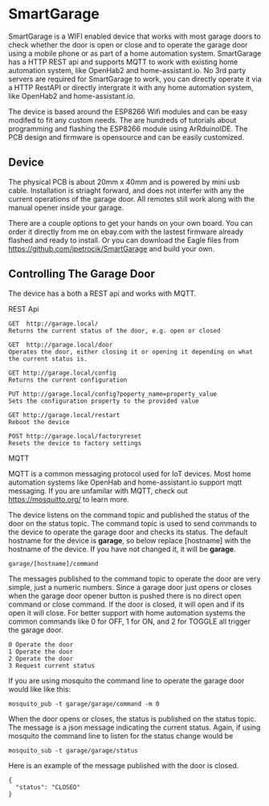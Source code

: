 # SmartGarage

SmartGarage is a WIFI enabled device that works with most garage doors to check whether the door is open or close and to operate the garage door using a mobile phone or as part of a home automation system.  SmartGarage has a HTTP REST api and supports MQTT to work with existing home automation system, like OpenHab2 and home-assistant.io.  No 3rd party servers are required for SmartGarage to work, you can directly operate it via a HTTP RestAPI or directly intergrate it with any home automation system, like OpenHab2 and home-assistant.io.

The device is based around the ESP8266 Wifi modules and can be easy modifed to fit any custom needs. The are hundreds of tutorials about programming and flashing the ESP8266 module using ArRduinoIDE. The PCB design and firmware is opensource and can be easily customized.


## Device ##

The physical PCB is about 20mm x 40mm and is powered by mini usb cable.  Installation is striaght forward, and does not interfer with any the current operations of the garage door.  All remotes still work along with the manual opener inside your garage.

There are a couple options to get your hands on your own board.  You can order it directly from me on ebay.com with the lastest firmware already flashed and ready to install.  Or you can download the Eagle files from https://github.com/jpetrocik/SmartGarage and build your own.

## Controlling The Garage Door ##

The device has a both a REST api and works with MQTT.

REST Api

```
GET  http://garage.local/
Returns the current status of the door, e.g. open or closed

GET  http://garage.local/door
Operates the door, either closing it or opening it depending on what the current status is.

GET http://garage.local/config
Returns the current configuration

PUT http://garage.local/config?poperty_name=property_value
Sets the configuration property to the provided value

GET http://garage.local/restart
Reboot the device

POST http://garage.local/factoryreset
Resets the device to factory settings
```

MQTT

MQTT is a common messaging protocol used for IoT devices.  Most home automation systems like OpenHab and home-assistant.io  support mqtt messaging. If you are unfamilar with MQTT, check out https://mosquitto.org/ to learn more.

The device listens on the command topic and published the status of the door on the status topic.  The command topic is used to send commands to the device to operate the garage door and checks its status. The default hostname for the device is __garage__, so below replace [hostname] with the hostname of the device.  If you have not changed it, it will be __garage__. 

```
garage/[hostname]/command
```

The messages published to the command topic to operate the door are very simple, just a numeric numbers.  Since a garage door just opens or closes when the garage door opener button is pushed there is no direct open command or close command.  If the door is closed, it will open and if its open it will close. For better support with home automation systems the common commands like 0 for OFF, 1 for ON, and 2 for TOGGLE all trigger the garage door.

```
0 Operate the door 
1 Operate the door 
2 Operate the door 
3 Request current status
```

If you are using mosquito the command line to operate the garage door would like like this:

```
mosquito_pub -t garage/garage/command -m 0
```

When the door opens or closes, the status is published on the status topic.  The message is a json message indicating the current status.  Again, if using mosquito the command line to listen for the status change would be

```
mosquito_sub -t garage/garage/status 
```

Here is an example of the message published with the door is closed.

```
{
  "status": "CLOSED"
}
```




